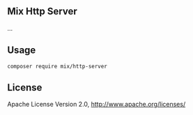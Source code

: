 ## Mix Http Server

...

## Usage

```
composer require mix/http-server
```

## License

Apache License Version 2.0, http://www.apache.org/licenses/
